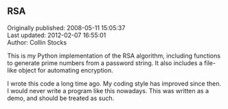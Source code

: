 ## RSA  
Originally published: 2008-05-11 15:05:37  
Last updated: 2012-02-07 16:55:01  
Author: Collin Stocks  
  
This is my Python implementation of the RSA algorithm, including functions to generate prime numbers from a password string. It also includes a file-like object for automating encryption.

I wrote this code a long time ago. My coding style has improved since then. I would never write a program like this nowadays. This was written as a demo, and should be treated as such.